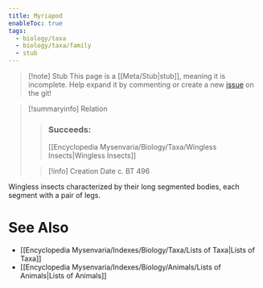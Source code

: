 ```yaml
---
title: Myriapod
enableToc: true
tags:
  - biology/taxa
  - biology/taxa/family
  - stub
---
```


> [!note] Stub
> This page is a [[Meta/Stub|stub]], meaning it is incomplete. Help expand it by commenting or create a new [issue](https://github.com/RagtimeGal/quartz--encyclopedia-mysenvaria/issues/new/choose) on the git!


> [!summary[](Meta/Stubs.md)info] Relation
> > ### Succeeds:
> > [[Encyclopedia Mysenvaria/Biology/Taxa/Wingless Insects|Wingless Insects]]
>
> > [!info] Creation Date
> > c. BT 496

Wingless insects characterized by their long segmented bodies, each segment with a pair of legs.

# See Also
- [[Encyclopedia Mysenvaria/Indexes/Biology/Taxa/Lists of Taxa|Lists of Taxa]]
- [[Encyclopedia Mysenvaria/Indexes/Biology/Animals/Lists of Animals|Lists of Animals]]
